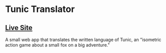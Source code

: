 # Tunic Translator
## [Live Site](https://shepleysound.com/tunic-translator/)
A small web app that translates the written language of Tunic, an "isometric action game about a small fox on a big adventure."
